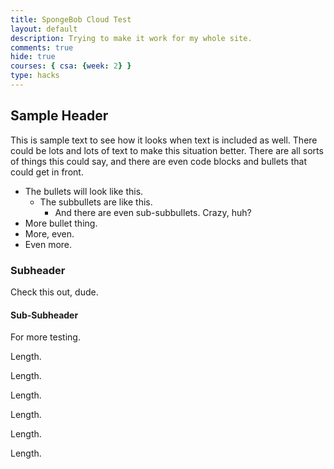 ```yaml
---
title: SpongeBob Cloud Test
layout: default
description: Trying to make it work for my whole site.
comments: true
hide: true
courses: { csa: {week: 2} }
type: hacks
---
```


## Sample Header

This is sample text to see how it looks when text is included as well. There could be lots and lots of text to make this situation better. There are all sorts of things this could say, and there are even code blocks and bullets that could get in front.
- The bullets will look like this.
    - The subbullets are like this.
        - And there are even sub-subbullets. Crazy, huh?
- More bullet thing.
- More, even.
- Even more.

### Subheader

Check this out, dude.

#### Sub-Subheader

For more testing.


Length.



Length.



Length.



Length.



Length.



Length.

<!--REMNANT OF FLOWER TEST
<div id="cloud-element" class="cloud-container">
    <img src="{{site.baseurl}}/images/flower-clouds/blue_flower.png" alt="SpongeBob Cloud" class="cloud">
</div>
-->

<style>
.cloud-container0 {
    position: absolute;
    z-index: 1;
    /*top: 20%;*/ /*consider again*/
    left: -100px; /* Start off the screen on the left */
    transform-origin: center;
    animation: moveRotate0 40s linear infinite, blur 40s linear infinite alternate;
}

.cloud-container1 {
    position: absolute;
    z-index: 1;
    /*top: 20%;*/ /*consider again*/
    left: -100px; /* Start off the screen on the left */
    transform-origin: center;
    animation: moveRotate1 40s linear infinite, blur 40s linear infinite alternate;
}

.cloud {
    width: 25vw;
    z-index: 1;
    height: auto;
    opacity: 0.9; /* adjust opacity as needed */
    transition: filter 0.5s ease; /* smoothly transition blur effect */
}

@keyframes blur {
    0% {
        filter: blur(2px);
    }
    100% {
        filter: blur(5px); /* adjust blur amount as needed */
    }
}
</style>

<script>
    // variable for flower element replacement when it's time
    var currentCloud = 0;
    // variable for cloud images
    var flowerArray = ["blue_flower", "green_flower", "light_blue_flower", "orange_flower", "pink_flower", "yellow_flower"];

    var flowerObj1 = document.createElement("div");
    var flowerObj2 = document.createElement("div");
    var flowerStyle1 = document.createElement("style");
    var flowerStyle2 = document.createElement("style");

    var flowerObjects = [flowerObj1, flowerObj2];
    var flowerStyles = [flowerStyle1, flowerStyle2];

    function flowerSystem() {
        // getting a height reference from the body element
        var bodyHeight = document.getElementById("list_check_region").clientHeight;
        console.log(bodyHeight);

        // generating heights
        var startHeight = Math.floor(Math.random() * (bodyHeight - 400)) + 350;
        var endHeight = Math.floor(Math.random() * (bodyHeight - 400)) + 350;
        console.log(startHeight, endHeight);

        // creating animation
        var currentStyleElement = flowerStyles[currentCloud % 2];
        var currentAnimation = `@keyframes moveRotate` + String(currentCloud % 2) + ` {
            0% {
                transform: translateX(-20vw) translateY(-${startHeight}px) rotate(0deg);
            }
            100% {
                transform: translateX(120vw) translateY(-${endHeight}px) rotate(360deg);
            }
        }`
        currentStyleElement.textContent = currentAnimation;
        document.body.appendChild(currentStyleElement);

        // creating flower object
        var currentContainer = flowerObjects[currentCloud % 2];
        currentContainer.innerHTML = ""; // reset
        currentContainer.setAttribute("class", "cloud-container" + String(currentCloud % 2));
        var flowerImg = document.createElement("img");
        flowerImg.setAttribute("src", "{{site.baseurl}}/images/flower-clouds/" + flowerArray[Math.floor(Math.random() * 6)] + ".png");
        flowerImg.setAttribute("class", "cloud");
        currentContainer.appendChild(flowerImg);
        document.getElementById("list_check_region").appendChild(currentContainer);

        // increment which cloud variable
        currentCloud++;
    }

    flowerSystem();
    setInterval(flowerSystem, 20000);
</script>